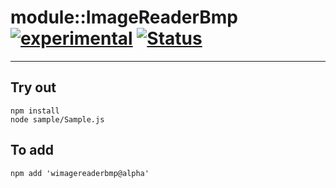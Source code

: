 
# module::ImageReaderBmp [![experimental](https://img.shields.io/badge/stability-experimental-orange.svg)](https://github.com/emersion/stability-badges#experimental) [![Status](https://github.com/Wandalen/wImageReaderBmp/workflows/Test/badge.svg)](https://github.com/Wandalen/wImageReaderBmp/actions?query=workflow%3ATest)

___

## Try out
```
npm install
node sample/Sample.js
```

## To add
```
npm add 'wimagereaderbmp@alpha'
```

